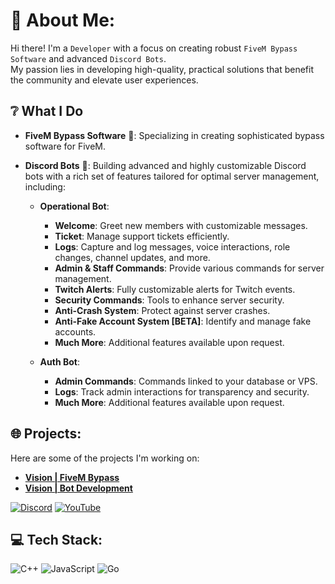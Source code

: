 # 💫 About Me:
Hi there! I'm a `Developer` with a focus on creating robust `FiveM Bypass Software` and advanced `Discord Bots`. <br>My passion lies in developing high-quality, practical solutions that benefit the community and elevate user experiences.

## ❔ What I Do

- **FiveM Bypass Software** 🚗: Specializing in creating sophisticated bypass software for FiveM.
- **Discord Bots** 🤖: Building advanced and highly customizable Discord bots with a rich set of features tailored for optimal server management, including:

  - **Operational Bot**:
    - **Welcome**: Greet new members with customizable messages.
    - **Ticket**: Manage support tickets efficiently.
    - **Logs**: Capture and log messages, voice interactions, role changes, channel updates, and more.
    - **Admin & Staff Commands**: Provide various commands for server management.
    - **Twitch Alerts**: Fully customizable alerts for Twitch events.
    - **Security Commands**: Tools to enhance server security.
    - **Anti-Crash System**: Protect against server crashes.
    - **Anti-Fake Account System [BETA]**: Identify and manage fake accounts.
    - **Much More**: Additional features available upon request.

  - **Auth Bot**:
    - **Admin Commands**: Commands linked to your database or VPS.
    - **Logs**: Track admin interactions for transparency and security.
    - **Much More**: Additional features available upon request.
## 🌐 Projects:
Here are some of the projects I'm working on:

- **[Vision | FiveM Bypass](https://discord.gg/visionn)**
- **[Vision | Bot Development](https://discord.gg/visionn)**

[![Discord](https://img.shields.io/badge/Discord-%237289DA.svg?logo=discord&logoColor=white)](https://discord.gg/discord.gg/visionn) [![YouTube](https://img.shields.io/badge/YouTube-%23FF0000.svg?logo=YouTube&logoColor=white)](https://youtube.com/@https://www.youtube.com/@Lab185) 
## 💻 Tech Stack:
![C++](https://img.shields.io/badge/c++-%2300599C.svg?style=for-the-badge&logo=c%2B%2B&logoColor=white) ![JavaScript](https://img.shields.io/badge/javascript-%23323330.svg?style=for-the-badge&logo=javascript&logoColor=%23F7DF1E) ![Go](https://img.shields.io/badge/go-%2300ADD8.svg?style=for-the-badge&logo=go&logoColor=white)

